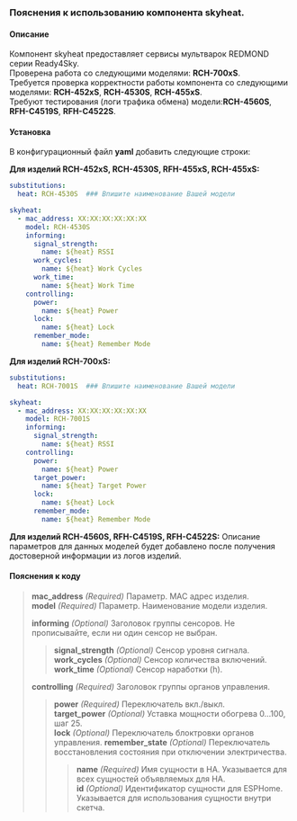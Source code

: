 ### Пояснения к использованию компонента skyheat.
#### Описание
Компонент skyheat предоставляет сервисы мультварок REDMOND серии Ready4Sky.  
Проверена работа со следующими моделями: **RCH-700xS**.  
Требуется проверка корректности работы компонента со следующими моделями: **RCH-452xS**, **RCH-4530S**, **RCH-455xS**.  
Требуют тестирования (логи трафика обмена) модели:**RCH-4560S**, **RFH-С4519S**, **RFH-С4522S**.
#### Установка
В конфигурационный файл **yaml** добавить следующие строки:

**Для изделий RCH-452xS, RCH-4530S, RFH-455xS, RCH-455xS:**
```yml
substitutions:
  heat: RCH-4530S  ### Впишите наименование Вашей модели

skyheat:
  - mac_address: XX:XX:XX:XX:XX:XX
    model: RCH-4530S
    informing:
      signal_strength:
        name: ${heat} RSSI
      work_cycles:
        name: ${heat} Work Cycles
      work_time:
        name: ${heat} Work Time
    controlling:
      power:
        name: ${heat} Power
      lock:
        name: ${heat} Lock
      remember_mode:
        name: ${heat} Remember Mode
```

**Для изделий RCH-700xS:**
```yml
substitutions:
  heat: RCH-7001S  ### Впишите наименование Вашей модели

skyheat:
  - mac_address: XX:XX:XX:XX:XX:XX  
    model: RCH-7001S
    informing:
      signal_strength:
        name: ${heat} RSSI
    controlling:
      power:
        name: ${heat} Power
      target_power:
        name: ${heat} Target Power 
      lock:
        name: ${heat} Lock
      remember_mode:
        name: ${heat} Remember Mode
```

**Для изделий RCH-4560S, RFH-С4519S, RFH-С4522S:**
Описание параметров для данных моделей будет добавлено после получения достоверной информации из логов изделий.  


#### Пояснения к коду	
>**mac_address** *(Required)* Параметр. MAC адрес изделия.  
>**model** *(Required)* Параметр. Наименование модели изделия.  
>  
>**informing** *(Optional)* Заголовок группы сенсоров. Не прописывайте, если ни один сенсор не выбран.  
>>**signal_strength** *(Optional)* Сенсор уровня сигнала.  
>>**work_cycles** *(Optional)* Сенсор количества включений.  
>>**work_time** *(Optional)* Сенсор наработки (h).  
>  
>**controlling** *(Required)* Заголовок группы органов управления.  
>>**power** *(Required)* Переключатель вкл./выкл.   
>>**target_power** *(Optional)* Уставка мощности обогрева 0...100, шаг 25.  
>>**lock** *(Optional)* Переключатель блоктровки органов управления. 
>>**remember_state** *(Optional)* Переключатель восстановления состояния при отключении электричества.  
>>>**name** *(Required)* Имя сущности в HA. Указывается для всех сущностей объявляемых для HA.  
>>>**id** *(Optional)* Идентификатор сущности для ESPHome. Указывается для использования сущности внутри скетча. 
